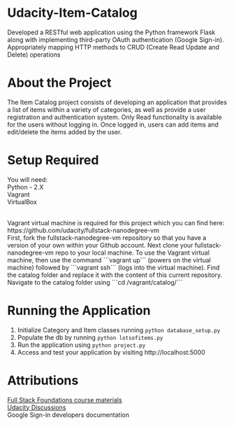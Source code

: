 # Udacity-Item-Catalog
Developed a RESTful web application using the Python framework Flask along with implementing third-party OAuth authentication (Google Sign-in). Appropriately mapping HTTP methods to CRUD (Create Read Update and Delete) operations 

# About the Project

The Item Catalog project consists of developing an application that provides a list of items within a variety of categories, as well as provide a user registration and authentication system. Only Read functionality is available for the users without logging in. Once logged in, users can add items and edit/delete the items added by the user.

# Setup Required

You will need:
<br/>
Python - 2.X <br/>
Vagrant <br/>
VirtualBox <br/>

<br/>
Vagrant virtual machine is required for this project which you can find here: https://github.com/udacity/fullstack-nanodegree-vm 
<br/>
First, fork the fullstack-nanodegree-vm repository so that you have a version of your own within your Github account. Next clone your fullstack-nanodegree-vm repo to your local machine. 
To use the Vagrant virtual machine, then use the command 
```vagrant up``` (powers on the virtual machine) 
followed by 
```vagrant ssh``` (logs into the virtual machine).
Find the catalog folder and replace it with the content of this current repository. Navigate to the catalog folder using
```cd /vagrant/catalog/``` 
<br/>

# Running the Application

1. Initialize Category and Item classes running ```python database_setup.py```
2. Populate the db by running ```python lotsofitems.py```
3. Run the application using ```python project.py```
4. Access and test your application by visiting http://localhost:5000

# Attributions

[Full Stack Foundations course materials](https://github.com/udacity/ud330)
<br/>
[Udacity Discussions](https://discussions.udacity.com/t/gdisconnect-keeps-failing-to-revoke-token/169288/13)
<br/>
Google Sign-in developers documentation
